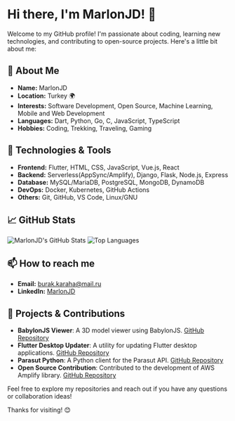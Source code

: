 # Hi there, I'm MarlonJD! 👋

Welcome to my GitHub profile! I'm passionate about coding, learning new technologies, and contributing to open-source projects. Here's a little bit about me:

## 🚀 About Me
- **Name:** MarlonJD
- **Location:** Turkey 🌍
- **Interests:** Software Development, Open Source, Machine Learning, Mobile and Web Development
- **Languages:** Dart, Python, Go, C, JavaScript, TypeScript
- **Hobbies:** Coding, Trekking, Traveling, Gaming

## 🔧 Technologies & Tools
- **Frontend:** Flutter, HTML, CSS, JavaScript, Vue.js, React
- **Backend:** Serverless(AppSync/Amplify), Django, Flask, Node.js, Express
- **Database:** MySQL/MariaDB, PostgreSQL, MongoDB, DynamoDB
- **DevOps:** Docker, Kubernetes, GitHub Actions
- **Others:** Git, GitHub, VS Code, Linux/GNU

## 📈 GitHub Stats
![MarlonJD's GitHub Stats](https://github-readme-stats.vercel.app/api?username=MarlonJD&show_icons=true&theme=radical)
![Top Languages](https://github-readme-stats.vercel.app/api/top-langs/?username=MarlonJD&layout=compact&theme=radical)

## 📫 How to reach me
- **Email:** [burak.karaha@mail.ru](mailto:burak.karahan@mail.ru)
- **LinkedIn:** [MarlonJD](https://www.linkedin.com/in/marlonjd/)

## 🌟 Projects & Contributions
- **BabylonJS Viewer**: A 3D model viewer using BabylonJS. [GitHub Repository](https://github.com/MarlonJD/babylonjs_viewer)
- **Flutter Desktop Updater**: A utility for updating Flutter desktop applications. [GitHub Repository](https://github.com/MarlonJD/flutter_desktop_updater)
- **Parasut Python**: A Python client for the Parasut API. [GitHub Repository](https://github.com/MarlonJD/parasut-python)
- **Open Source Contribution**: Contributed to the development of AWS Amplify library. [GitHub Repository](https://github.com/MarlonJD?tab=overview&from=2024-10-01&to=2024-10-31&org=aws-amplify)

Feel free to explore my repositories and reach out if you have any questions or collaboration ideas!

Thanks for visiting! 😊
